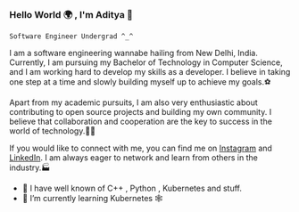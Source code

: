 ###  Hello World 🌍 , I'm Aditya 👋 

`Software Engineer Undergrad ^_^`

I am a software engineering wannabe hailing from New Delhi, India. Currently, I am pursuing my Bachelor of Technology in Computer Science, and I am working hard to develop my skills as a developer. I believe in taking one step at a time and slowly building myself up to achieve my goals.⚽

Apart from my academic pursuits, I am also very enthusiastic about contributing to open source projects and building my own community. I believe that collaboration and cooperation are the key to success in the world of technology.🧑‍💻

If you would like to connect with me, you can find me on [Instagram](https://www.instagram.com/adiityaxxz/) and [LinkedIn](https://www.linkedin.com/in/aditya-ranjan-bab618257/). I am always eager to network and learn from others in the industry.🏭

- 🔭 I have well known of C++ , Python , Kubernetes and stuff.
- 🌱 I’m currently learning Kubernetes 🕸️

<!--
**adityaxxz/adityaxxz** is a ✨ _special_ ✨ repository because its `README.md` (this file) appears on your GitHub profile.

Here are some ideas to get you started:

- 🔭 I’m currently working on 
- 🌱 I’m currently learning ...
- 👯 I’m looking to collaborate on ...
- 🤔 I’m looking for help with ...
- 💬 Ask me about ...
- 📫 How to reach me: ...
- 😄 Pronouns: ...
- ⚡ Fun fact: ...
-->
